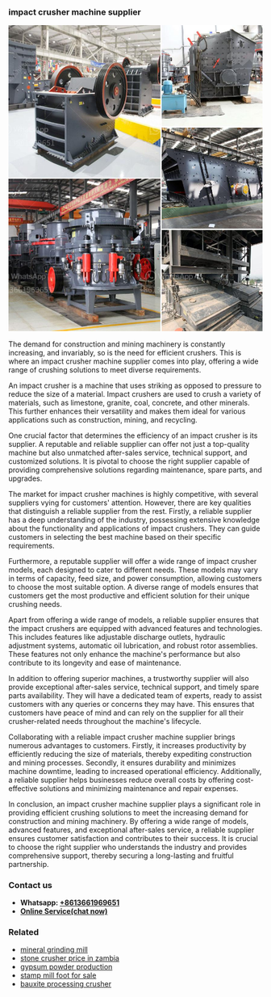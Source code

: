 <h3>impact crusher machine supplier</h3><img src='1708497930.jpg' alt=''><p>The demand for construction and mining machinery is constantly increasing, and invariably, so is the need for efficient crushers. This is where an impact crusher machine supplier comes into play, offering a wide range of crushing solutions to meet diverse requirements.</p><p>An impact crusher is a machine that uses striking as opposed to pressure to reduce the size of a material. Impact crushers are used to crush a variety of materials, such as limestone, granite, coal, concrete, and other minerals. This further enhances their versatility and makes them ideal for various applications such as construction, mining, and recycling.</p><p>One crucial factor that determines the efficiency of an impact crusher is its supplier. A reputable and reliable supplier can offer not just a top-quality machine but also unmatched after-sales service, technical support, and customized solutions. It is pivotal to choose the right supplier capable of providing comprehensive solutions regarding maintenance, spare parts, and upgrades.</p><p>The market for impact crusher machines is highly competitive, with several suppliers vying for customers' attention. However, there are key qualities that distinguish a reliable supplier from the rest. Firstly, a reliable supplier has a deep understanding of the industry, possessing extensive knowledge about the functionality and applications of impact crushers. They can guide customers in selecting the best machine based on their specific requirements.</p><p>Furthermore, a reputable supplier will offer a wide range of impact crusher models, each designed to cater to different needs. These models may vary in terms of capacity, feed size, and power consumption, allowing customers to choose the most suitable option. A diverse range of models ensures that customers get the most productive and efficient solution for their unique crushing needs.</p><p>Apart from offering a wide range of models, a reliable supplier ensures that the impact crushers are equipped with advanced features and technologies. This includes features like adjustable discharge outlets, hydraulic adjustment systems, automatic oil lubrication, and robust rotor assemblies. These features not only enhance the machine's performance but also contribute to its longevity and ease of maintenance.</p><p>In addition to offering superior machines, a trustworthy supplier will also provide exceptional after-sales service, technical support, and timely spare parts availability. They will have a dedicated team of experts, ready to assist customers with any queries or concerns they may have. This ensures that customers have peace of mind and can rely on the supplier for all their crusher-related needs throughout the machine's lifecycle.</p><p>Collaborating with a reliable impact crusher machine supplier brings numerous advantages to customers. Firstly, it increases productivity by efficiently reducing the size of materials, thereby expediting construction and mining processes. Secondly, it ensures durability and minimizes machine downtime, leading to increased operational efficiency. Additionally, a reliable supplier helps businesses reduce overall costs by offering cost-effective solutions and minimizing maintenance and repair expenses.</p><p>In conclusion, an impact crusher machine supplier plays a significant role in providing efficient crushing solutions to meet the increasing demand for construction and mining machinery. By offering a wide range of models, advanced features, and exceptional after-sales service, a reliable supplier ensures customer satisfaction and contributes to their success. It is crucial to choose the right supplier who understands the industry and provides comprehensive support, thereby securing a long-lasting and fruitful partnership.</p><h3>Contact us</h3><ul><li><strong>Whatsapp:&nbsp;<a href="https://wa.me/8613661969651">+8613661969651</a></strong></li><li><a href="https://swt.shibang-china.com/?git&amp;zhl&amp;impact crusher machine supplier"><strong>Online Service(chat now)</strong></a></li></ul><h3>Related</h3><ul><li><a href='mineral grinding mill.md'>mineral grinding mill</a></li><li><a href='stone crusher price in zambia.md'>stone crusher price in zambia</a></li><li><a href='gypsum powder production.md'>gypsum powder production</a></li><li><a href='stamp mill foot for sale.md'>stamp mill foot for sale</a></li><li><a href='bauxite processing crusher.md'>bauxite processing crusher</a></li></ul>